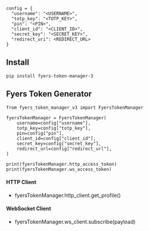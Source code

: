 ```
config = {
  "username": "<USERNAME>",
  "totp_key": "<TOTP_KEY>",
  "pin": "<PIN>",
  "client_id": "<CLIENT_ID>",
  "secret_key": "<SECRET_KEY>",
  "redirect_uri": <REDIRECT_URL>
}
```

## Install

```
pip install fyers-token-manager-3
```

## Fyers Token Generator

```
from fyers_token_manager_v3 import FyersTokenManager

fyersTokenManager = FyersTokenManager(
    username=config["username"],
    totp_key=config["totp_key"],
    pin=config["pin"],
    client_id=config["client_id"],
    secret_key=config["secret_key"],
    redirect_url=config["redirect_url"],
)

print(fyersTokenManager.http_access_token)
print(fyersTokenManager.ws_access_token)
```

#### HTTP Client

- fyersTokenManager.http_client.get_profile()

#### WebSocket Client

- fyersTokenManager.ws_client.subscribe(payload)
